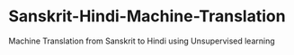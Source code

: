 # Sanskrit-Hindi-Machine-Translation
Machine Translation from Sanskrit to Hindi using Unsupervised learning
